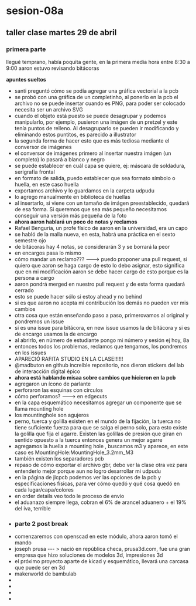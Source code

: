 # sesion-08a
## taller clase martes 29 de abril

### primera parte

llegué temprano, había poquita gente, en la primera media hora entre 8:30 a 9:00 aaron estuvo revisando bitácoras

**apuntes sueltos**
- santi preguntó cómo se podía agregar una gráfica vectorial a la pcb
- se probó con una gráfica de un completinho, al ponerlo en la pcb el archivo no se puede insertar cuando es PNG, para poder ser colocado necesita ser un archivo SVG
- cuando el objeto está puesto se puede desagrupar y podemos manipularlo, por ejemplo, pusieron una imágen de un pretzel y este tenía puntos de relleno. Al desagruparlo se pueden ir modificando y eliminando estos puntitos, es parecido a illustrator
- la segunda forma de hacer esto que es más tediosa mediante el conversor de imágenes
- el conversor de imágenes primero al insertar nuestra imágen (un completo) lo pasará a blanco y negro 
- se puede establecer en cuál capa se quiere, ej: máscara de soldadura, serigrafía frontal
- en formato de salida, puedo establecer que sea formato símbolo o huella, en este caso huella
- exportamos archivo y lo guardamos en la carpeta udpudu
- lo agrego manualmente en biblioteca de huellas
- al insertarlo, si viene con un tamaño de imágen preestablecido, quedará de esa forma. Si queremos que sea más pequeño necesitamos conseguir una versión más pequeña de la foto
- **ahora aaron hablará un poco de notas y reclamos**
- Rafael Benguria, un profe físico de aaron en la universidad, era un capo
- se habló de la malla nueva, en esta, habrá una práctica en el sexto semestre ojo
- de bitácoras hay 4 notas, se considerarán 3 y se borrará la peor
- en encargos pasa lo mismo
- cómo mandar un reclamo??? ---> puedo proponer una pull request, si quiero que aaron se haga cargo de esto lo debo asignar, esto significa que en mi modificación aaron se debe hacer cargo de esto porque es la persona a cargo
- aaron pondrá merged en nuestro pull request y de esta forma quedará cerrado
- esto se puede hacer sólo si estoy ahead y no behind
- si es que aaron no acepta mi contribución los demás no pueden ver mis cambios
-  otra cosa que están enseñando paso a paso, primerovamos al original y pondremos un issue
-  si es una issue para bitácora, en new issue usamos la de bitácora y si es de encargo usamos la de encargo
-  al abrirlo, en número de estudiante pongo mi número y sesión ej hoy, 8a
-  entonces todos los problemas, reclamos que tengamos, los pondremos en los issues
-  APARECIÓ RAFITA STUDIO EN LA CLASE!!!!!!
-  @madbuton en github increíble repositorio, nos dieron stickers del lab de interacción digital épico
-  **ahora está hablando misaa sobre cambios que hicieron en la pcb**
-  agregaron un ícono de parlante
-  perforaron las esquinas con círculos
-  cómo perforamos? ---> en edgecuts
-  en la capa esquemático necesitamos agregar un componente que se llama mounting hole
-  los mountinghole son agujeros
-  perno, tuerca y golilla existen en el mundo de la fijación, la tuerca no tiene suficiente fuerza para que se salga el perno solo, para esto existe la golilla que fija el agarre. Existen las golillas de presión que giran en sentido opuesto a la tuerca entonces genera un mejor agarre
-  agregamos la huella a mounting hole , buscamos m3 y aparece, en este caso es MountingHole:MountingHole_3.2mm_M3
-  también existen los separadores pcb
-  repaso de cómo exportar el archivo gbr, debo ver la clase otra vez para entenderlo mejor porque aun no logro desarrollar mi udpudu
-  en la página de jlcpcb podemos ver las opciones de la pcb y especificaciones físicas, para ver cómo quedó y qué cosa quedó en cada lugar/capa/colores
-  en order details veo todo le proceso de envío
-  el aduanazo siempre llega, cobran el 6% de arancel aduanero + el 19% del iva, terrible
-  ### parte 2 post break
-  comenzaremos con openscad en este módulo, ahora aaron tomó el mando
-  joseph prusa --- > nació en república checa, prusa3d.com, fue una gran empresa que hizo soluciones de modelos 3d, impresiones 3d
-  el próximo proyecto aparte de kicad y esquemático, llevará una carcasa que puede ser en 3d
-  makerworld de bambulab
-  
-  
-  
-  
  
